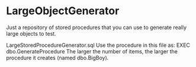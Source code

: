 # LargeObjectGenerator
Just a repository of stored procedures that you can use to generate really large objects to test.

LargeStoredProcedureGenerator.sql
Use the procedure in this file as: EXEC dbo.GenerateProcedure <number of items>
The larger the number of items, the larger the procedure it creates (named dbo.BigBoy).
